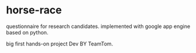 # horse-race
questionnaire for research candidates. 
implemented with google app engine based on python.

big first hands-on project
Dev BY TeamTom.
